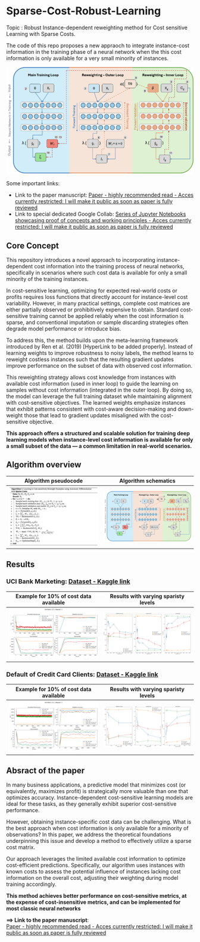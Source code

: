 # Sparse-Cost-Robust-Learning

Topic : Robust Instance-dependent reweighting method for Cost sensitive Learning with Sparse Costs.

The code of this repo proposes a new appraoch to integrate instance-cost information in the training phase of a neural network when the this cost information is only available for a very small minority of instances. 

![alt text](https://github.com/BruNicoletta/Sparse-Cost-Robust-Learning/blob/main/Images/AlgorithmSchematics.png) 

Some important links:
 - Link to the paper manuscript: [Paper - highly recommended read - Acces currently restricted: I will make it public as soon as paper is fully reviewed](https://fr.overleaf.com/project/675ce6fffe4b46458530152d) 
 - Link to special dedicated Google Collab:  [Series of Jupyter Notebooks showcasing proof of concepts and working principles - Acces currently restricted: I will make it public as soon as paper is fully reviewed](https://drive.google.com/drive/folders/1NC3Cig3cc60c_hBxwyBwHAVyQWuUoTOF?usp=sharing)
 

## Core Concept 

This repository introduces a novel approach to incorporating instance-dependent cost information into the training process of neural networks, specifically in scenarios where such cost data is available for only a small minority of the training instances.

In cost-sensitive learning, optimizing for expected real-world costs or profits requires loss functions that directly account for instance-level cost variability. However, in many practical settings, complete cost matrices are either partially observed or prohibitively expensive to obtain. Standard cost-sensitive training cannot be applied reliably when the cost information is sparse, and conventional imputation or sample discarding strategies often degrade model performance or introduce bias.

To address this, the method builds upon the meta-learning framework introduced by Ren et al. (2019) [HyperLink to be added properly]. Instead of learning weights to improve robustness to noisy labels, the method learns to reweight costless instances such that the resulting gradient updates improve performance on the subset of data with observed cost information. 

This reweighting strategy allows cost knowledge from instances with available cost information (used in inner loop) to guide the learning on samples without cost information (integrated in the outer loop). By doing so, the model can leverage the full training dataset while maintaining alignment with cost-sensitive objectives. The learned weights emphasize instances that exhibit patterns consistent with cost-aware decision-making and down-weight those that lead to gradient updates misaligned with the cost-sensitive objective.

**This approach offers a structured and scalable solution for training deep learning models when instance-level cost information is available for only a small subset of the data — a common limitation in real-world scenarios.**


## Algorithm overview

Algorithm pseudocode             |  Algorithm schematics
:-------------------------:|:-------------------------:
![](https://github.com/BruNicoletta/Sparse-Cost-Robust-Learning/blob/main/Images/Algorithm_pseudoCode.png)   |  ![](https://github.com/BruNicoletta/Sparse-Cost-Robust-Learning/blob/main/Images/AlgorithmSchematics.png) 


## Results

### UCI Bank Marketing: [Dataset - Kaggle link](https://archive.ics.uci.edu/dataset/222/bank+marketing)

 Example for 10% of cost data available    |  Results with varying sparisty levels
:-------------------------:|:-------------------------:
![alt text](https://github.com/BruNicoletta/Sparse-Cost-Robust-Learning/blob/main/Images/20%20June%20-%20preprocess_bank_marketing%20-%20many%20intervals/Comparison_val0.1_repeat1.png)   | ![alt text](https://github.com/BruNicoletta/Sparse-Cost-Robust-Learning/blob/main/Images/20%20June%20-%20preprocess_bank_marketing%20-%20many%20intervals/sparsity_levels(validationAvailable).png) 

### Default of Credit Card Clients: [Dataset - Kaggle link](https://archive.ics.uci.edu/dataset/350/default+of+credit+card+clients#)

 Example for 10% of cost data available    |  Results with varying sparisty levels
:-------------------------:|:-------------------------:
![alt text](https://github.com/BruNicoletta/Sparse-Cost-Robust-Learning/blob/main/Images/June%2017%20-%20default%20credit%20card%2013000%20with%20amount%20as%20feature/Comparison_val0.1_repeat1.png)   | ![alt text](https://github.com/BruNicoletta/Sparse-Cost-Robust-Learning/blob/main/Images/June%2017%20-%20default%20credit%20card%2013000%20with%20amount%20as%20feature/results_with_varying_sparsity_levels.png) 


## Absract of the paper

   
In many business applications, a predictive model that minimizes cost (or equivalently, maximizes profit) is strategically more valuable than one that optimizes accuracy. Instance-dependent cost-sensitive learning models are ideal for these tasks, as they generally exhibit superior cost-sensitive performance. 

However, obtaining instance-specific cost data can be challenging. What is the best approach when cost information is only available for a minority of observations? In this paper, we address the theoretical foundations underpinning this issue and develop a method to effectively utilize a sparse cost matrix. 

Our approach leverages the limited available cost information to optimize cost-efficient predictions. Specifically, our algorithm uses instances with known costs to assess the potential influence of instances lacking cost information on the overall cost, adjusting their weighting during model training accordingly. 

**This method achieves better performance on cost-sensitive metrics, at the expense of cost-insensitive metrics, and can be implemented for most classic neural networks**

**==> Link to the paper manuscript**:   
[Paper - highly recommended read - Acces currently restricted: I will make it public as soon as paper is fully reviewed](https://fr.overleaf.com/project/675ce6fffe4b46458530152d)

